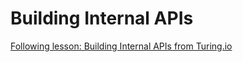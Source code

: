 # Building Internal APIs 

[Following lesson: Building Internal APIs from Turing.io](http://backend.turing.io/module3/lessons/building_an_api)